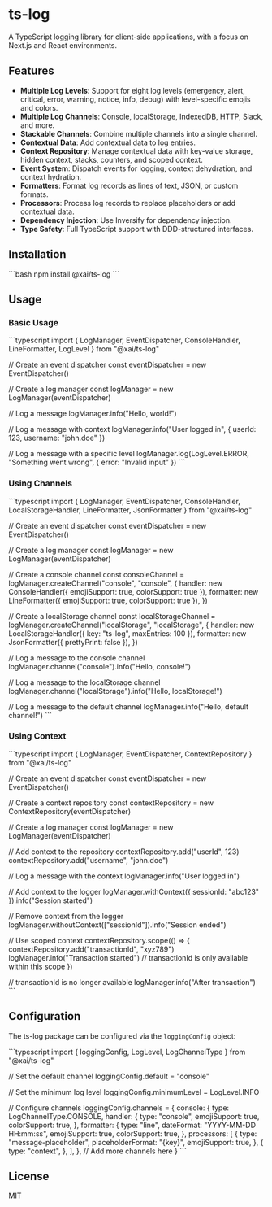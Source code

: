 # ts-log

A TypeScript logging library for client-side applications, with a focus on Next.js and React environments.

## Features

- **Multiple Log Levels**: Support for eight log levels (emergency, alert, critical, error, warning, notice, info, debug) with level-specific emojis and colors.
- **Multiple Log Channels**: Console, localStorage, IndexedDB, HTTP, Slack, and more.
- **Stackable Channels**: Combine multiple channels into a single channel.
- **Contextual Data**: Add contextual data to log entries.
- **Context Repository**: Manage contextual data with key-value storage, hidden context, stacks, counters, and scoped context.
- **Event System**: Dispatch events for logging, context dehydration, and context hydration.
- **Formatters**: Format log records as lines of text, JSON, or custom formats.
- **Processors**: Process log records to replace placeholders or add contextual data.
- **Dependency Injection**: Use Inversify for dependency injection.
- **Type Safety**: Full TypeScript support with DDD-structured interfaces.

## Installation

\`\`\`bash
npm install @xai/ts-log
\`\`\`

## Usage

### Basic Usage

\`\`\`typescript
import { LogManager, EventDispatcher, ConsoleHandler, LineFormatter, LogLevel } from "@xai/ts-log"

// Create an event dispatcher
const eventDispatcher = new EventDispatcher()

// Create a log manager
const logManager = new LogManager(eventDispatcher)

// Log a message
logManager.info("Hello, world!")

// Log a message with context
logManager.info("User logged in", { userId: 123, username: "john.doe" })

// Log a message with a specific level
logManager.log(LogLevel.ERROR, "Something went wrong", { error: "Invalid input" })
\`\`\`

### Using Channels

\`\`\`typescript
import { LogManager, EventDispatcher, ConsoleHandler, LocalStorageHandler, LineFormatter, JsonFormatter } from "@xai/ts-log"

// Create an event dispatcher
const eventDispatcher = new EventDispatcher()

// Create a log manager
const logManager = new LogManager(eventDispatcher)

// Create a console channel
const consoleChannel = logManager.createChannel("console", "console", {
  handler: new ConsoleHandler({ emojiSupport: true, colorSupport: true }),
  formatter: new LineFormatter({ emojiSupport: true, colorSupport: true }),
})

// Create a localStorage channel
const localStorageChannel = logManager.createChannel("localStorage", "localStorage", {
  handler: new LocalStorageHandler({ key: "ts-log", maxEntries: 100 }),
  formatter: new JsonFormatter({ prettyPrint: false }),
})

// Log a message to the console channel
logManager.channel("console").info("Hello, console!")

// Log a message to the localStorage channel
logManager.channel("localStorage").info("Hello, localStorage!")

// Log a message to the default channel
logManager.info("Hello, default channel!")
\`\`\`

### Using Context

\`\`\`typescript
import { LogManager, EventDispatcher, ContextRepository } from "@xai/ts-log"

// Create an event dispatcher
const eventDispatcher = new EventDispatcher()

// Create a context repository
const contextRepository = new ContextRepository(eventDispatcher)

// Create a log manager
const logManager = new LogManager(eventDispatcher)

// Add context to the repository
contextRepository.add("userId", 123)
contextRepository.add("username", "john.doe")

// Log a message with the context
logManager.info("User logged in")

// Add context to the logger
logManager.withContext({ sessionId: "abc123" }).info("Session started")

// Remove context from the logger
logManager.withoutContext(["sessionId"]).info("Session ended")

// Use scoped context
contextRepository.scope(() => {
  contextRepository.add("transactionId", "xyz789")
  logManager.info("Transaction started")
  // transactionId is only available within this scope
})

// transactionId is no longer available
logManager.info("After transaction")
\`\`\`

## Configuration

The ts-log package can be configured via the `loggingConfig` object:

\`\`\`typescript
import { loggingConfig, LogLevel, LogChannelType } from "@xai/ts-log"

// Set the default channel
loggingConfig.default = "console"

// Set the minimum log level
loggingConfig.minimumLevel = LogLevel.INFO

// Configure channels
loggingConfig.channels = {
  console: {
    type: LogChannelType.CONSOLE,
    handler: {
      type: "console",
      emojiSupport: true,
      colorSupport: true,
    },
    formatter: {
      type: "line",
      dateFormat: "YYYY-MM-DD HH:mm:ss",
      emojiSupport: true,
      colorSupport: true,
    },
    processors: [
      {
        type: "message-placeholder",
        placeholderFormat: "{key}",
        emojiSupport: true,
      },
      {
        type: "context",
      },
    ],
  },
  // Add more channels here
}
\`\`\`

## License

MIT
